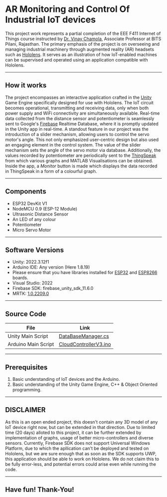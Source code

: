 # AR Monitoring and Control Of Industrial IoT devices

This project work represents a partial completion of the EEE F411 Internet of Things course instructed by [Dr. Vinay Chamola](https://web.bits-pilani.ac.in/pilani/vinaychamola/profile), Associate Professor at BITS Pilani, Rajasthan. The primary emphasis of the project is on overseeing and managing industrial machinery through augmented reality (AR) headsets such as [Hololens](https://www.microsoft.com/en-us/hololens). It serves as an illustration of how IoT-enabled machines can be supervised and operated using an application compatible with Hololens.

---
## How it works

The project encompasses an interactive application crafted in the [Unity](https://unity.com/) Game Engine specifically designed for use with Hololens. The IoT circuit becomes operational, transmitting and receiving data, only when both power supply and WiFi connectivity are simultaneously available. Real-time data collected from the distance sensor and potentiometer is seamlessly sent to Google's [Firebase](https://firebase.google.com/) Realtime Database, where it is promptly updated in the Unity app in real-time. A standout feature in our project was the introduction of a slider mechanism, allowing users to control the servo motor's angle. This not only emphasized user-centric design but also used an engaging element in the control system. The value of the slider mechanism sets the angle of the servo motor via database. Additionally, the values recorded by potentiometer are periodically sent to the [ThingSpeak](https://thingspeak.com/) from which various graphs and MATLAB Visualisations can be obtained. Inside the app, a <em>Monitor</em> button is made which displays the data recorded in ThingSpeak in a form of a colourful graph.

---
## Components
- ESP32 DevKit V1
- NodeMCU 0.9 (ESP-12 Module)
- Ultrasonic Distance Sensor
- An LED of any colour
- Potentiometer
- Micro Servo Motor
---
## Software Versions
- Unity: 2022.3.12f1
- Arduino IDE: Any version (Here 1.8.19)
- Please ensure that you have libraries installed for [ESP32](https://randomnerdtutorials.com/getting-started-with-esp32/#esp32-arduino-ide) and [ESP8266](https://randomnerdtutorials.com/how-to-install-esp8266-board-arduino-ide/) boards.
- Visual Studio: 2022
- Firebase SDK: firebase_unity_sdk_11.6.0
- MRTK: [1.0.2209.0](https://www.microsoft.com/en-us/download/details.aspx?id=102778) 
---
## Source Code

| File | Link |
| ---- | ---- |
| Unity Main Script | [DataBaseManager.cs](Assets/DataBaseManager.cs) |
| Arduino Main Script | [CloudControllerV3.ino](MicroController/CloudControllerV3/CloudControllerV3.ino) |

---
## Prerequisites

1. Basic understanding of IoT devices and the Arduino.
2. Basic understanding of the Unity Game Engine, C++ & Object Oriented programming.

---
## DISCLAIMER

As this is an open ended project, this doesn't contain any 3D model of any IoT device right now, but can be extended in that direction. Due to limited time (20 days) alloted to this project, it can be further extended by implementation of graphs, usage of better micro-controllers and diverse sensors. Currently, Firebase SDK does not support Universal Windows Platform, due to which the apllication can't be deployed and tested on Hololens, but we are sure enough that as soon as the SDK supports UWP, this application should be able to work on Hololens. We do not claim this to be fully error-less, and potential errors could arise even while running the code.

---
## Have fun! Thank-You!
